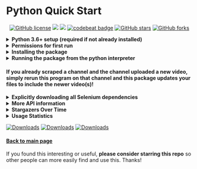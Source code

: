 # Python Quick Start

<p align="center">
  <a href="https://github.com/Shail-Shouryya/yt_videos_list/blob/master/LICENSE"><img alt="GitHub license" src="https://img.shields.io/github/license/Shail-Shouryya/yt_videos_list"></a>
  <a href="https://docs.python.org/3/index.html">    <img src="https://img.shields.io/badge/python-3.6%2B-blue"/></a>
  <a href="https://www.python.org/dev/peps/pep-0008"><img src="https://img.shields.io/badge/code%20style-PEP8-yellow.svg"/></a>
  <a href="https://codebeat.co/projects/github-com-shail-shouryya-yt_videos_list-master"><img src="https://codebeat.co/badges/46b103ed-da79-4893-96af-ce95c9149532" alt="codebeat badge"/></a>
  <a href="https://github.com/Shail-Shouryya/yt_videos_list/stargazers"><img alt="GitHub stars" src="https://img.shields.io/github/stars/Shail-Shouryya/yt_videos_list?color=yellow"></a>
  <a href="https://github.com/Shail-Shouryya/yt_videos_list/network"><img alt="GitHub forks" src="https://img.shields.io/github/forks/Shail-Shouryya/yt_videos_list"></a>
</p>

<details>
  <summary><b>Python 3.6+ setup (required if not already installed)</b></summary>

This package uses [f-strings](https://cito.github.io/blog/f-strings/) (more [here](https://realpython.com/python-f-strings/)), and so requires Python 3.6+.

If you have an older version of Python, you can download Python 3.8.2 (follow links below) and follow the instructions to set up Python for your machine. If you want to install a different version, visit the [Python Downloads page](https://www.python.org/downloads/) and select the version you want.
- [macOS 64-bit installer](https://www.python.org/ftp/python/3.8.2/python-3.8.2-macosx10.9.pkg)
- [Windows x86-64 executable installer](https://www.python.org/ftp/python/3.8.2/python-3.8.2-amd64.exe)
- [Windows x86 executable installer](https://www.python.org/ftp/python/3.8.2/python-3.8.2.exe)
- [Gzipped source tarball](https://www.python.org/ftp/python/3.8.2/Python-3.8.2.tgz) (most useful for Linux)
</details>

<details>
  <summary><b>Permissions for first run</b></summary>

  This is required to make sure you can download and install the required Selenium binary dependencies.
  <details>
  <summary><b>On Windows: makes sure you open <code>Command Prompt</code> or <code>Powershell</code> (both work) in "Run as Administrator" mode</b></summary>

  - shortcut: <kbd>⊞ Win</kbd> + <kbd>X</kbd> + <kbd>A</kbd>
  </details>
  <details>
    <summary><b>On Unix based machines (MacOS, Linux): make sure you have read and write access to <code>/usr/local/bin/</code></b></summary>

  - if you're not sure, open terminal and run `sudo chown $USER /usr/local/bin/`
  </details>
<br>
</details>

<details>
  <summary><b>Installing the package</b></summary>

After you install Python 3.6+ and ensure you have the required permissions as needed, enter the following in your command line:
```shell
# if something isn't working properly, try rerunning this
# the problem may have been fixed with a newer version

pip3 install -U yt-videos-list     # MacOS/Linux
pip  install -U yt-videos-list     # Windows
```
</details>

<details>
  <summary><b>Running the package from the python interpreter</b></summary>

```shell
python3     # MacOS/Linux
python      # Windows
```
```python
from yt_videos_list import ListCreator


my_driver = 'firefox' # SUBSTITUTE DRIVER YOU WANT (options below)
lc = ListCreator(driver=my_driver, scroll_pause_time=0.8)


lc.create_list_for(url='https://www.youtube.com/user/schafer5')
lc.create_list_for(url='https://www.youtube.com/channel/UC8butISFwT-Wl7EV0hUK0BQ')


# see the new files that were just created:
import os
os.system('ls -lt | head')                      # MacOS/Linux
os.system('dir /O-D | find "_videos_list"')     # Windows

# for more information on using the module:
help(lc)
```
- `driver` options include:
  - `'firefox'`
  - `'opera'`
  - `'safari'` (MacOS only)
  - `'chrome'`
  - `'brave'`
  - `'edge'` (Windows only!)
- increase `scroll_pause_time` for laggy internet and decrease `scroll_pause_time` for fast internet
</details>

#### If you already scraped a channel and the channel uploaded a new video, simply rerun this program on that channel and this package updates your files to include the newer video(s)!

<details>
  <summary><b>Explicitly downloading all Selenium dependencies</b></summary>

Ideal if you use Selenium for other projects 😎
- Make sure you already have the `yt-videos-list` package installed (follow directions above for getting set up), then run the following:
```shell
pip3 install -U yt-videos-list # MacOS/Linux: ensure latest package
python3                        # MacOS/Linux: enter python interpreter
pip install -U yt-videos-list  # Windows:     ensure latest package
python                         # Windows:     enter python interpreter
```
```python
from yt_videos_list.download import selenium_webdriver_dependencies
selenium_webdriver_dependencies.download_all()
```
That's all! 🤓
</details>

<details>
  <summary><b>More API information</b></summary>

---
**NOTE** that you can also access all the information below from the Python interpreter by entering
```python
import yt_videos_list
help(yt_videos_list)
```

---
```python
# default options for the ListCreator object

ListCreator(
            csv=True,
            txt=True,
            md=True,
            reverse_chronological=True,
            headless=False,
            scroll_pause_time=0.8,
            driver='Firefox'
            )
```
There are a number of optional arguments you can specify during the instantiation of the ListCreator object. The preceding arguments are run by default, but in case you want more flexibility, you can specify the:
- `driver` argument:
  - Firefox (default)
  - Opera
  - Safari (MacOS only)
  - Chrome
  - Brave
  - Edge (Windows only)
    - `driver='firefox'`
    - `driver='opera'`
    - `driver='safari'`
    - `driver='chrome'`
    - `driver='brave'`
    - `driver='edge'`
- `csv`, `txt`, `md` file type argument:
  - `True` (default) - create a file for the specified type
  - `False` - do not create a file for the specified type.
    - `txt=True`  (default) OR `txt=False`
    - `csv=True`  (default) OR `csv=False`
    - ` md=True`  (default) OR ` md=False`
- `reverse_chronological` argument:
  - `True` (default) - write the files in order from most recent video to the oldest video
  - `False` - write the files in order from oldest video to the most recent video
    - `reverse_chronological=True` (default) OR `reverse_chronological=False`
- `headless` argument:
  - `False` (default) - run the driver with an open Selenium instance for viewing
  - `True` - run the driver in "invisible" mode.
    - `headless=False` (default) OR `headless=True`
- `scroll_pause_time` argument:
  - any float values greater than `0` (default `0.8`).
    - The value you provide will be how long the program waits before trying to scroll the videos list page down for the channel you want to scrape. For fast internet connections, you may want to reduce the value, and for slow connections you may want to increase the value.
  - `scroll_pause_time=0.8` (default)
  - CAUTION: reducing this value too much will result in the program not capturing all the videos, so be careful! Experiment :)
</details>

<details>
<summary><b>Stargazers Over Time</b></summary>

[![Stargazers over time](https://starchart.cc/Shail-Shouryya/yt_videos_list.svg)](https://starchart.cc/Shail-Shouryya/yt_videos_list)
</details>

<details>
  <summary><b>Usage Statistics</b></summary>

- [PePy](https://pepy.tech/project/yt-videos-list)
- [PyPi Stats](https://pypistats.org/packages/yt-videos-list)
</details>

[![Downloads](https://static.pepy.tech/personalized-badge/yt-videos-list?period=week&units=international_system&left_color=black&right_color=red&left_text=Downloads)](https://pepy.tech/project/yt-videos-list) [![Downloads](https://static.pepy.tech/personalized-badge/yt-videos-list?period=month&units=international_system&left_color=black&right_color=yellow&left_text=Downloads)](https://pepy.tech/project/yt-videos-list) [![Downloads](https://pepy.tech/badge/yt-videos-list)](https://pepy.tech/project/yt-videos-list)

#### [Back to main page](https://github.com/Shail-Shouryya/yt_videos_list/)
If you found this interesting or useful, **please consider starring this repo** so other people can more easily find and use this. Thanks!
